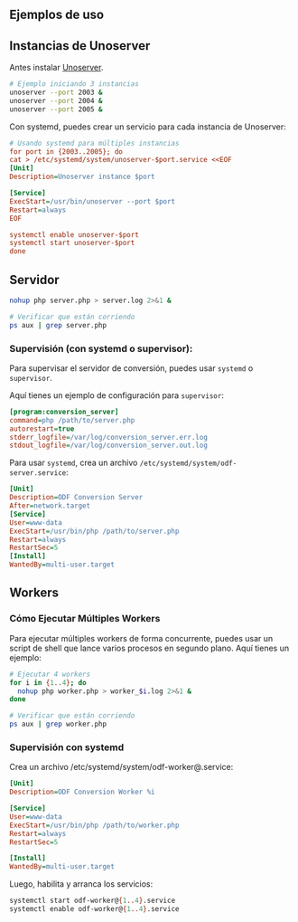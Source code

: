 ## Ejemplos de uso

## Instancias de Unoserver
Antes instalar [Unoserver](https://github.com/unoconv/unoserver).

```bash
# Ejemplo iniciando 3 instancias
unoserver --port 2003 &
unoserver --port 2004 &
unoserver --port 2005 &
```
Con systemd, puedes crear un servicio para cada instancia de Unoserver:
```ini
# Usando systemd para múltiples instancias
for port in {2003..2005}; do
cat > /etc/systemd/system/unoserver-$port.service <<EOF
[Unit]
Description=Unoserver instance $port

[Service]
ExecStart=/usr/bin/unoserver --port $port
Restart=always
EOF

systemctl enable unoserver-$port
systemctl start unoserver-$port
done
```
## Servidor
```bash
nohup php server.php > server.log 2>&1 &

# Verificar que están corriendo
ps aux | grep server.php
```
### Supervisión (con systemd o supervisor):
Para supervisar el servidor de conversión, puedes usar `systemd` o `supervisor`. 

Aquí tienes un ejemplo de configuración para `supervisor`:
```ini
[program:conversion_server]
command=php /path/to/server.php
autorestart=true
stderr_logfile=/var/log/conversion_server.err.log
stdout_logfile=/var/log/conversion_server.out.log
```
Para usar `systemd`, crea un archivo `/etc/systemd/system/odf-server.service`:
```ini
[Unit]
Description=ODF Conversion Server
After=network.target
[Service]
User=www-data
ExecStart=/usr/bin/php /path/to/server.php
Restart=always
RestartSec=5
[Install]
WantedBy=multi-user.target
```


## Workers

### Cómo Ejecutar Múltiples Workers
Para ejecutar múltiples workers de forma concurrente, puedes usar un script de shell que lance varios procesos en segundo plano. Aquí tienes un ejemplo:

```bash
# Ejecutar 4 workers
for i in {1..4}; do
  nohup php worker.php > worker_$i.log 2>&1 &
done

# Verificar que están corriendo
ps aux | grep worker.php
```

### Supervisión con systemd

Crea un archivo /etc/systemd/system/odf-worker@.service:
```ini
[Unit]
Description=ODF Conversion Worker %i

[Service]
User=www-data
ExecStart=/usr/bin/php /path/to/worker.php
Restart=always
RestartSec=5

[Install]
WantedBy=multi-user.target
```
Luego, habilita y arranca los servicios:
```bash
systemctl start odf-worker@{1..4}.service
systemctl enable odf-worker@{1..4}.service
```